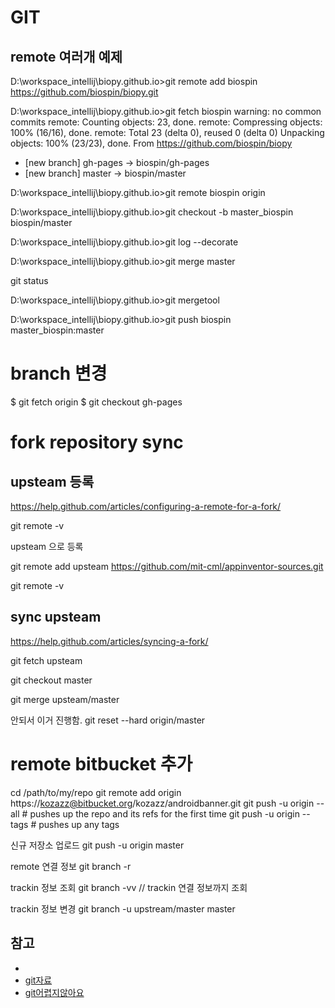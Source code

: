 GIT
====

## remote 여러개 예제

D:\workspace_intellij\biopy.github.io>git remote add biospin https://github.com/biospin/biopy.git

D:\workspace_intellij\biopy.github.io>git fetch biospin
warning: no common commits
remote: Counting objects: 23, done.
remote: Compressing objects: 100% (16/16), done.
remote: Total 23 (delta 0), reused 0 (delta 0)
Unpacking objects: 100% (23/23), done.
From https://github.com/biospin/biopy
 * [new branch]      gh-pages   -> biospin/gh-pages
 * [new branch]      master     -> biospin/master

D:\workspace_intellij\biopy.github.io>git remote
biospin
origin

D:\workspace_intellij\biopy.github.io>git checkout -b master_biospin biospin/master

D:\workspace_intellij\biopy.github.io>git log --decorate

D:\workspace_intellij\biopy.github.io>git merge master

git status

D:\workspace_intellij\biopy.github.io>git mergetool

D:\workspace_intellij\biopy.github.io>git push biospin master_biospin:master



# branch 변경

$ git fetch origin
$ git checkout gh-pages


# fork repository sync

## upsteam 등록
https://help.github.com/articles/configuring-a-remote-for-a-fork/

git remote -v

upsteam 으로 등록

git remote add upsteam https://github.com/mit-cml/appinventor-sources.git

git remote -v

## sync upsteam 
https://help.github.com/articles/syncing-a-fork/

git fetch upsteam

git checkout master

git merge upsteam/master


안되서 이거 진행함.
git reset --hard origin/master


# remote bitbucket 추가
cd /path/to/my/repo
git remote add origin https://kozazz@bitbucket.org/kozazz/androidbanner.git
git push -u origin --all # pushes up the repo and its refs for the first time
git push -u origin --tags # pushes up any tags

신규 저장소 업로드
git push -u origin master

remote 연결 정보
git branch -r

trackin 정보 조회
git branch -vv   // trackin 연결 정보까지 조회

trackin 정보 변경
git branch -u upstream/master master



참고
---------

- [](https://www.youtube.com/watch?v=qKoUeXymsgk)
- [git자료](https://github.com/kenu/ssag-git)
- [git어렵지않아요](http://rogerdudler.github.io/git-guide/index.ko.html)

